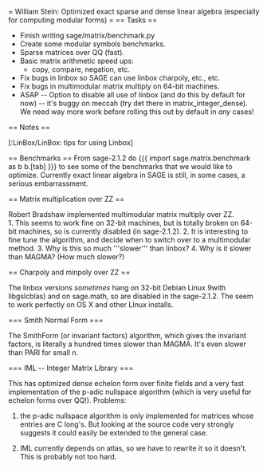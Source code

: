 =  William Stein: Optimized exact sparse and dense linear algebra (especially for computing modular forms) =
== Tasks ==

 * Finish writing sage/matrix/benchmark.py
 * Create some modular symbols benchmarks.
 * Sparse matrices over QQ (fast). 
 * Basic matrix arithmetic speed ups:
     * copy, compare, negation, etc. 
 * Fix bugs in linbox so SAGE can use linbox charpoly, etc., etc.
 * Fix bugs in multimodular matrix multiply on 64-bit machines.
 * ASAP -- Option to disable all use of linbox (and do this by default for now) -- it's buggy on meccah (try det there in matrix_integer_dense).  We need way more work before rolling this out by default in *any* cases!

== Notes ==

[:LinBox/LinBox: tips for using Linbox]

== Benchmarks ==
From sage-2.1.2 do 
{{{
   import sage.matrix.benchmark as b
   b.[tab]
}}}
to see some of the benchmarks that we would like to optimize.  Currently exact linear
algebra in SAGE is still, in some cases, a serious embarrassment. 

== Matrix multiplication over ZZ ==

Robert Bradshaw implemented multimodular matrix multiply over ZZ.  
    1. This seems to work fine on 32-bit machines, but is totally broken on 64-bit machines, so is currently disabled (in sage-2.1.2).
    2. It is interesting to fine tune the algorithm, and decide when to switch over to a multimodular method.
    3. Why is this so much '''slower''' than linbox? 
    4. Why is it slower than MAGMA? (How much slower?)

== Charpoly and minpoly over ZZ ==

The linbox versions *sometimes* hang on 32-bit Debian Linux 9with libgslcblas) and on sage.math, so are disabled in the sage-2.1.2.  The seem to work perfectly on OS X and other LInux installs. 

=== Smith Normal Form ===

The SmithForm (or invariant factors) algorithm, which gives the invariant factors, is literally a hundred times slower than MAGMA. 
It's even slower than PARI for small n.

=== IML -- Integer Matrix Library ===

This has optimized dense echelon form over finite fields and a very fast implementation of the p-adic nullspace algorithm (which is very useful for echelon forms over QQ!).  Problems:

   1. the p-adic nullspace algorithm is only implemented for matrices whose entries are C long's.  But looking at the source code very strongly suggests it could easily be extended to the general case.

   2. IML currently depends on atlas, so we have to rewrite it so it doesn't.  This is probably not too hard. 
